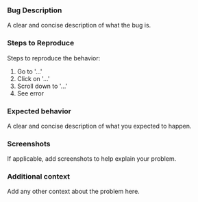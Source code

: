 
### Bug Description

A clear and concise description of what the bug is.

### Steps to Reproduce

Steps to reproduce the behavior:

1. Go to '...'
1. Click on '...'
1. Scroll down to '...'
1. See error

### Expected behavior

A clear and concise description of what you expected to happen.

### Screenshots

If applicable, add screenshots to help explain your problem.

### Additional context

Add any other context about the problem here.
